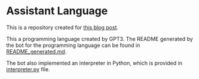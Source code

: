# Assistant Language

This is a repository created for [this blog post](https://blog.alesanchez.es/creating-a-programming-language-in-chatgpt).

This a programming language created by GPT3. The README generated by the bot for the programming language can be found in [README_generated.md](README_generated.md).

The bot also implemented an interpreter in Python, which is provided in [interpreter.py](interpreter.py) file.
